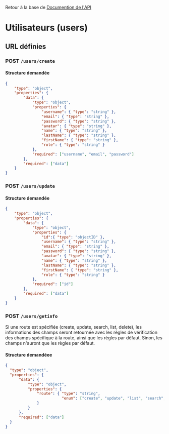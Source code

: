 Retour à la base de [Documention de l'API](readme.md)

# Utilisateurs (users)

## URL définies

### POST `/users/create`

#### Structure demandée
```json
{
    "type": "object",
    "properties": {
        "data": {
            "type": "object",
            "properties": {
                "username": { "type": "string" },
                "email": { "type": "string" },
                "password": { "type": "string" },
                "avatar": { "type": "string" },
                "name": { "type": "string" },
                "lastName": { "type": "string" },
                "firstName": { "type": "string" },
                "role": { "type": "string" }
            },
            "required": ["username", "email", "password"]
        },
        "required": ["data"]
    }
}
```

### POST `/users/update`

#### Structure demandée

```json
{
    "type": "object",
    "properties": {
        "data": {
            "type": "object",
            "properties": {
                "id":{ "type": "objectID" },
                "username": { "type": "string" },
                "email": { "type": "string" },
                "password": { "type": "string" },
                "avatar": { "type": "string" },
                "name": { "type": "string" },
                "lastName": { "type": "string" },
                "firstName": { "type": "string" },
                "role": { "type": "string" }
            },
            "required": ["id"]
        },
        "required": ["data"]
    }
}
```

### POST `/users/getinfo`
Si une route est spécifiée (create, update, search, list, delete), les informations des champs seront retournée avec les règles de vérification des champs spécifique à la route, ainsi que les règles par défaut.
Sinon, les champs n'auront que les règles par défaut.
#### Structure demandéee
```json
{
  "type": "object",
  "properties": {
      "data": {
          "type": "object",
          "properties": {
              "route": { "type": "string",
                         "enum": ["create", "update", "list", "search", "delete"]
              }
          }
      },
      "required": ["data"]
  }
}
```